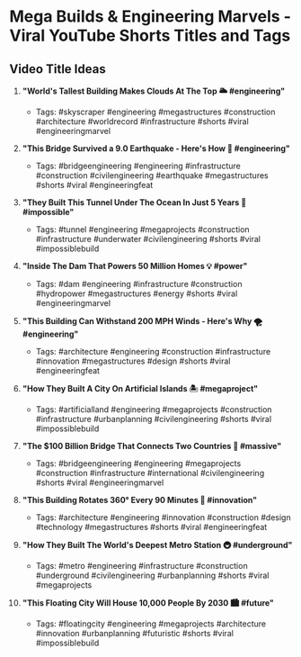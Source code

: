 # Mega Builds & Engineering Marvels - Viral YouTube Shorts Titles and Tags

## Video Title Ideas

1. **"World's Tallest Building Makes Clouds At The Top 🌥️ #engineering"**
   - Tags: #skyscraper #engineering #megastructures #construction #architecture #worldrecord #infrastructure #shorts #viral #engineeringmarvel

2. **"This Bridge Survived a 9.0 Earthquake - Here's How 🌉 #engineering"**
   - Tags: #bridgeengineering #engineering #infrastructure #construction #civilengineering #earthquake #megastructures #shorts #viral #engineeringfeat

3. **"They Built This Tunnel Under The Ocean In Just 5 Years 🌊 #impossible"**
   - Tags: #tunnel #engineering #megaprojects #construction #infrastructure #underwater #civilengineering #shorts #viral #impossiblebuild

4. **"Inside The Dam That Powers 50 Million Homes 💡 #power"**
   - Tags: #dam #engineering #infrastructure #construction #hydropower #megastructures #energy #shorts #viral #engineeringmarvel

5. **"This Building Can Withstand 200 MPH Winds - Here's Why 🌪️ #engineering"**
   - Tags: #architecture #engineering #construction #infrastructure #innovation #megastructures #design #shorts #viral #engineeringfeat

6. **"How They Built A City On Artificial Islands 🏝️ #megaproject"**
   - Tags: #artificialland #engineering #megaprojects #construction #infrastructure #urbanplanning #civilengineering #shorts #viral #impossiblebuild

7. **"The $100 Billion Bridge That Connects Two Countries 🌉 #massive"**
   - Tags: #bridgeengineering #engineering #megaprojects #construction #infrastructure #international #civilengineering #shorts #viral #engineeringmarvel

8. **"This Building Rotates 360° Every 90 Minutes 🔄 #innovation"**
   - Tags: #architecture #engineering #innovation #construction #design #technology #megastructures #shorts #viral #engineeringfeat

9. **"How They Built The World's Deepest Metro Station 🚇 #underground"**
   - Tags: #metro #engineering #infrastructure #construction #underground #civilengineering #urbanplanning #shorts #viral #megaprojects

10. **"This Floating City Will House 10,000 People By 2030 🏙️ #future"**
    - Tags: #floatingcity #engineering #megaprojects #architecture #innovation #urbanplanning #futuristic #shorts #viral #impossiblebuild
